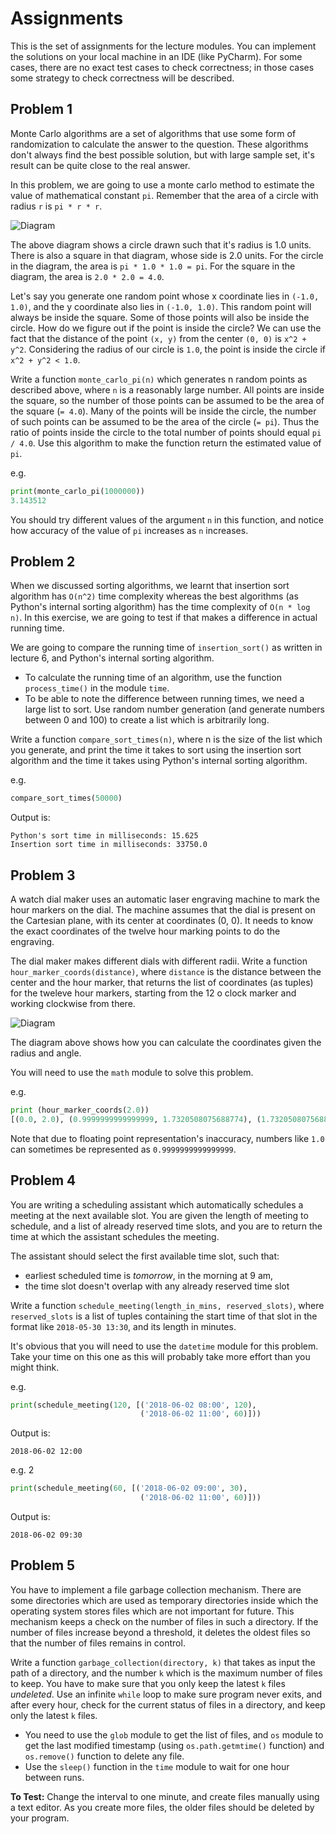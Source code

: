 # Assignments

This is the set of assignments for the lecture modules. You can implement the solutions on your local machine in an IDE (like PyCharm). For some cases, there are no exact test cases to check correctness; in those cases some strategy to check correctness will be described.

## Problem 1
Monte Carlo algorithms are a set of algorithms that use some form of randomization to calculate the answer to the question. These algorithms don't always find the best possible solution, but with large sample set, it's result can be quite close to the real answer.

In this problem, we are going to use a monte carlo method to estimate the value of mathematical constant `pi`. Remember that the area of a circle with radius `r` is `pi * r * r`.

![Diagram](https://raw.githubusercontent.com/amangup/coding-bootcamp/master/lecture7/pi.gif)

The above diagram shows a circle drawn such that it's radius is 1.0 units. There is also a square in that diagram, whose side is 2.0 units. For the circle in the diagram, the area is `pi * 1.0 * 1.0 = pi`. For the square in the diagram, the area is `2.0 * 2.0 = 4.0`.

Let's say you generate one random point whose x coordinate lies in `(-1.0, 1.0)`, and the y coordinate also lies in `(-1.0, 1.0)`. This random point will always be inside the square. Some of those points will also be inside the circle. How do we figure out if the point is inside the circle? We can use the fact that the distance of the point `(x, y)` from the center `(0, 0)` is `x^2 + y^2`. Considering the radius of our circle is `1.0`, the point is inside the circle if `x^2 + y^2 < 1.0`.

Write a function `monte_carlo_pi(n)` which generates n random points as described above, where `n` is a reasonably large number. All points are inside the square, so the number of those points can be assumed to be the area of the square (`= 4.0`). Many of the points will be inside the circle, the number of such points can be assumed to be the area of the circle (`= pi`). Thus the ratio of points inside the circle to the total number of points should equal `pi / 4.0`. Use this algorithm to make the function return the estimated value of `pi`.

e.g.

```python
print(monte_carlo_pi(1000000))
3.143512
```

You should try different values of the argument `n` in this function, and notice how accuracy of the value of `pi` increases as `n` increases.

## Problem 2
When we discussed sorting algorithms, we learnt that insertion sort algorithm has `O(n^2)` time complexity whereas the best algorithms (as Python's internal sorting algorithm) has the time complexity of `O(n * log n)`. In this exercise, we are going to test if that makes a difference in actual running time.

We are going to compare the running time of `insertion_sort()` as written in lecture 6, and Python's internal sorting algorithm.

- To calculate the running time of an algorithm, use the function `process_time()` in the module `time`.
- To be able to note the difference between running times, we need a large list to sort. Use random number generation (and generate numbers between 0 and 100) to create a list which is arbitrarily long.

Write a function `compare_sort_times(n)`, where n is the size of the list which you generate, and print the time it takes to sort using the insertion sort algorithm and the time it takes using Python's internal sorting algorithm.

e.g.

```python
compare_sort_times(50000)
```
Output is:

```
Python's sort time in milliseconds: 15.625
Insertion sort time in milliseconds: 33750.0
```
 
## Problem 3
A watch dial maker uses an automatic laser engraving machine to mark the hour markers on the dial. The machine assumes that the dial is present on the Cartesian plane, with its center at coordinates (0, 0). It needs to know the exact coordinates of the twelve hour marking points to do the engraving.

The dial maker makes different dials with different radii. Write a function `hour_marker_coords(distance)`, where `distance` is the distance between the center and the hour marker, that returns the list of coordinates (as tuples) for the tweleve hour markers, starting from the 12 o clock marker and working clockwise from there.

![Diagram](https://raw.githubusercontent.com/amangup/coding-bootcamp/master/lecture7/sides_of_right_triangle.gif)

The diagram above shows how you can calculate the coordinates given the radius and angle.

You will need to use the `math` module to solve this problem.

e.g.

```python
print (hour_marker_coords(2.0))
[(0.0, 2.0), (0.9999999999999999, 1.7320508075688774), (1.7320508075688772, 1.0000000000000002), (2.0, 1.2246467991473532e-16), (1.7320508075688774, -0.9999999999999996), (0.9999999999999999, -1.7320508075688774), (2.4492935982947064e-16, -2.0), (-0.9999999999999994, -1.7320508075688776), (-1.732050807568877, -1.0000000000000009), (-2.0, -3.6739403974420594e-16), (-1.7320508075688772, 1.0000000000000002), (-1.0000000000000009, 1.7320508075688767)]
```

Note that due to floating point representation's inaccuracy, numbers like `1.0` can sometimes be represented as `0.9999999999999999`.

## Problem 4
You are writing a scheduling assistant which automatically schedules a meeting at the next available slot. You are given the length of meeting to schedule, and a list of already reserved time slots, and you are to return the time at which the assistant schedules the meeting.

The assistant should select the first available time slot, such that:
- earliest scheduled time is _tomorrow_, in the morning at 9 am,
- the time slot doesn't overlap with any already reserved time slot

Write a function `schedule_meeting(length_in_mins, reserved_slots)`, where `reserved_slots` is a list of tuples containing the start time of that slot in the format like `2018-05-30 13:30`, and its length in minutes.

It's obvious that you will need to use the `datetime` module for this problem. Take your time on this one as this will probably take more effort than you might think.

e.g.

```python
print(schedule_meeting(120, [('2018-06-02 08:00', 120),
                             ('2018-06-02 11:00', 60)]))
```

Output is:
```
2018-06-02 12:00
```

e.g. 2

```python
print(schedule_meeting(60, [('2018-06-02 09:00', 30),
                             ('2018-06-02 11:00', 60)]))
```

Output is:
```
2018-06-02 09:30
```                             
                             

## Problem 5
You have to implement a file garbage collection mechanism. There are some directories which are used as temporary directories inside which the operating system stores files which are not important for future. This mechanism keeps a check on the number of files in such a directory. If the number of files increase beyond a threshold, it deletes the oldest files so that the number of files remains in control. 

Write a function `garbage_collection(directory, k)` that takes as input the path of a directory, and the number `k` which is the maximum number of files to keep. You have to make sure that you only keep the latest `k` files _undeleted_. Use an infinite `while` loop to make sure program never exits, and after every hour, check for the current status of files in a directory, and keep only the latest `k` files.

- You need to use the `glob` module to get the list of files, and `os` module to get the last modified timestamp (using `os.path.getmtime()` function) and `os.remove()` function to delete any file.
- Use the `sleep()` function in the `time` module to wait for one hour between runs.

**To Test:**
Change the interval to one minute, and create files manually using a text editor. As you create more files, the older files should be deleted by your program.

